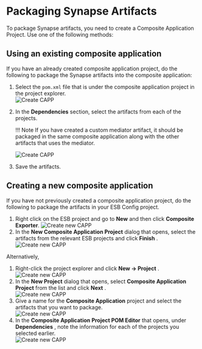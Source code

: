 # Packaging Synapse Artifacts

To package Synapse artifacts, you need to create a Composite Application Project. Use one of the following methods:

## Using an existing composite application

If you have an already created composite application project, do the following to package the Synapse artifacts into the composite application:

1.  Select the `pom.xml` file that is under the composite application project in the project explorer.  
    ![Create CAPP]({{base_path}}/assets/img/integrate/create_project/capp_proj_explorer.png)
2.  In the **Dependencies** section, select the artifacts from each of
    the projects.

    !!! Note 
        If you have created a custom mediator artifact, it should be packaged in the same composite application along with the other artifacts that uses the mediator.
    
    ![Create CAPP]({{base_path}}/assets/img/integrate/create_project/capp_dependencies.png)

3.  Save the artifacts.

## Creating a new composite application

If you have not previously created a composite application project, do the following to package the artifacts in your ESB Config project.

1.  Right click on the ESB project and go to **New** and then click **Composite Exporter**. 
    ![Create new CAPP]({{base_path}}/assets/img/integrate/create_project/create_new_capp.png) 
2.  In the **New Composite Application Project** dialog that opens, select the artifacts from the relevant ESB projects and click
    **Finish** .  
    ![Create new CAPP]({{base_path}}/assets/img/integrate/create_project/create_new_capp_dialog.png)

Alternatively,

1.  Right-click the project explorer and click **New -> Project** .  
    ![Create new CAPP]({{base_path}}/assets/img/integrate/create_project/create_new_project_capp.png)
2.  In the **New Project** dialog that opens, select **Composite
    Application Project** from the list and click **Next** .  
    ![Create new CAPP]({{base_path}}/assets/img/integrate/create_project/create_new_project_capp_dialog.png)
3.  Give a name for the **Composite Application** project and select the
    artifacts that you want to package.  
    ![Create new CAPP]({{base_path}}/assets/img/integrate/create_project/create_new_project_capp_select_dependencies.png)
4.  In the **Composite Application Project POM Editor** that opens,
    under **Dependencies** , note the information for each of the
    projects you selected earlier.  
    ![Create new CAPP]({{base_path}}/assets/img/integrate/create_project/create_new_project_capp_dependencies_view.png)

